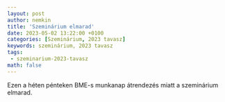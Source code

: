 ```yaml
---
layout: post
author: nemkin
title: 'Szeminárium elmarad'
date: 2023-05-02 13:22:00 +0100
categories: [Szeminárium, 2023 tavasz]
keywords: szeminárium, 2023 tavasz
tags:
 - szeminarium-2023-tavasz
math: false
---
```


Ezen a héten pénteken BME-s munkanap átrendezés miatt a szeminárium elmarad.
